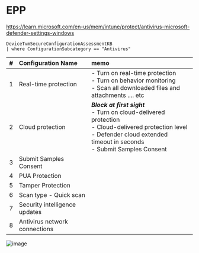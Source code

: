 # EPP
https://learn.microsoft.com/en-us/mem/intune/protect/antivirus-microsoft-defender-settings-windows

```kql
DeviceTvmSecureConfigurationAssessmentKB
| where ConfigurationSubcategory == "Antivirus"
```

| # | Configuration Name | memo |
| :-- | :-- | :-- | 
| 1 | Real-time protection | - Turn on real-time protection <br> - Turn on behavior monitoring <br> - Scan all downloaded files and attachments .... etc |
| 2 | Cloud protection | ***Block at first sight*** <br> - Turn on cloud-delivered protection <br> - Cloud-delivered protection level <br> - Defender cloud extended timeout in seconds <br> - Submit Samples Consent |
| 3 | Submit Samples Consent |  |
| 4 | PUA Protection |
| 5 | Tamper Protection | 
| 6 | Scan type - Quick scan |
| 7 | Security intelligence updates |
| 8 | Antivirus network connections|

![image](https://github.com/LearningKijo/SecurityResearcher-Note/assets/120234772/b9b85c50-abdd-431c-a762-333482ee702f)
